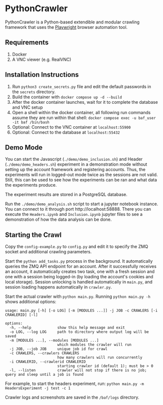 # PythonCrawler

PythonCrawler is a Python-based extendible and modular crawling framework that uses the [Playwright](https://playwright.dev/) browser automation tool.

## Requirements
1. Docker
2. A VNC viewer (e.g. RealVNC)

## Installation Instructions
1. Run `python3 create_secrets.py` file and edit the default passwords in the `secrets` directory.
2. Build the container with `docker compose up -d --build`
3. After the docker container launches, wait for it to complete the database and VNC setup
4. Open a shell within the docker container, all following run commands assume they are run within that shell: `docker compose exec -u baf_user -it baf /bin/bash` 
5. Optional: Connect to the VNC container at `localhost:55900`
6. Optional: Connect to the database at `localhost:55432`

## Demo Mode

You can start the Javascript (`./demo/demo_inclusion.sh`) and Header (`./demo/demo_headers.sh`) experiment in a demonstration mode without setting up the account framework and registering accounts. Thus, the experiments will run in logged-out mode twice as the sessions are not valid. Still, this can be used to see how the experiments can be ran and what data the experiments produce.

The experiment results are stored in a PostgreSQL database.

Run the `./demo/demo_analysis.sh` script to start a jupyter notebook instance. You can connect to it through port http://localhost:58888. There you can execute the `Headers.ipynb` and `Inclusion.ipynb` jupyter files to see a demonstration of how the data analysis can be done.

## Starting the Crawl
Copy the `config-example.py` to `config.py` and edit it to specify the ZMQ socket and additional crawling parameters.

Start the `python add_tasks.py` process in the background. It automatically queries the ZMQ API endpoint for an account. After it successfully receives an account, it automatically creates two task, one with a fresh session and one with a session being logged-in (by loading the account's cookies and local storage). Session unlocking is handled automatically in `main.py`, and session loading happens automatically in `crawler.py`.

Start the actual crawler with `python main.py`. Running `python main.py -h` shows additional options:
```
usage: main.py [-h] [-o LOG] [-m [MODULES ...]] -j JOB -c CRAWLERS [-i CRAWLERID] [-l]

options:
  -h, --help            show this help message and exit
  -o LOG, --log LOG     path to directory where output log will be saved
  -m [MODULES ...], --modules [MODULES ...]
                        which modules the crawler will run
  -j JOB, --job JOB     unique job id for crawl
  -c CRAWLERS, --crawlers CRAWLERS
                        how many crawlers will run concurrently
  -i CRAWLERID, --crawlerid CRAWLERID
                        starting crawler id (default 1); must be > 0
  -l, --listen          crawler will not stop if there is no job; query and sleep until a job is found
  ```

For example, to start the headers experiment, run: `python main.py -m HeadersExperiment -j test -c 1`

Crawler logs and screenshots are saved in the `/baf/logs` directory.
